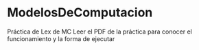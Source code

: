 # ModelosDeComputacion

Práctica de Lex de MC
Leer el PDF de la práctica para conocer el funcionamiento y la forma de ejecutar
